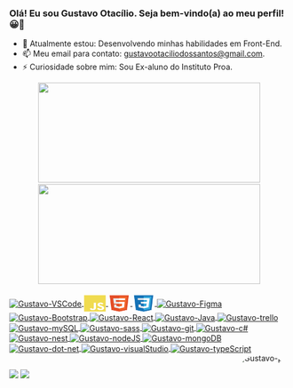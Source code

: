### Olá! Eu sou Gustavo Otacílio. Seja bem-vindo(a) ao meu perfil! 😀👋


- 🌱 Atualmente estou: Desenvolvendo minhas habilidades em Front-End.
- 📫 Meu email para contato: gustavootaciliodossantos@gmail.com.
- ⚡ Curiosidade sobre mim: Sou Ex-aluno do Instituto Proa.

<div align="center">
  <a href="https://github.com/Gustaocta">
  <img height="180em" width="400em" src="https://github-readme-stats.vercel.app/api?username=Gustaocta&show_icons=true&theme=white&count_private=true"/>
  <img height="180em" width="400em" src="https://github-readme-stats.vercel.app/api/top-langs/?username=Gustaocta&layout=compact&langs_count=7&theme=white"/>
</div>
  
<div style="display: inline_block"><br>
  <img align="center" alt="Gustavo-VSCode" height="30" width="40" src="https://cdn.jsdelivr.net/gh/devicons/devicon/icons/vscode/vscode-original.svg"/>
  <img align="center" alt="Gustavo-Js" height="30" width="40" src="https://raw.githubusercontent.com/devicons/devicon/master/icons/javascript/javascript-plain.svg">
  <img align="center" alt="Gustavo-HTML" height="30" width="40" src="https://raw.githubusercontent.com/devicons/devicon/master/icons/html5/html5-original.svg">
  <img align="center" alt="Gustavo-CSS" height="30" width="40" src="https://raw.githubusercontent.com/devicons/devicon/master/icons/css3/css3-original.svg">
  <img align="center" alt="Gustavo-Figma" height="30" width="40" src="https://cdn.jsdelivr.net/gh/devicons/devicon/icons/figma/figma-original.svg">
  <img align="center" alt="Gustavo-Bootstrap" height="30" width="40" src="https://cdn.jsdelivr.net/gh/devicons/devicon/icons/bootstrap/bootstrap-original.svg">
  <img align="center" alt="Gustavo-React" height="30" width="40" src="https://cdn.jsdelivr.net/gh/devicons/devicon/icons/react/react-original.svg">
  <img align="center" alt="Gustavo-Java" height="30" width="40" src="https://cdn.jsdelivr.net/gh/devicons/devicon/icons/java/java-original-wordmark.svg">
  <img align="center" alt="Gustavo-trello" height="30" width="40" src="https://cdn.jsdelivr.net/gh/devicons/devicon/icons/trello/trello-plain.svg" />
   <img align="center" alt="Gustavo-mySQL" height="30" width="40" src="https://cdn.jsdelivr.net/gh/devicons/devicon/icons/mysql/mysql-original.svg" />
  <img align="center" alt="Gustavo-sass" height="30" width="40" src="https://cdn.jsdelivr.net/gh/devicons/devicon/icons/sass/sass-original.svg"/>
  <img align="center" alt="Gustavo-git" height="30" width="40" src="https://cdn.jsdelivr.net/gh/devicons/devicon/icons/git/git-original.svg" />
  <img align="center" alt="Gustavo-c#" height="30" width="40" src="https://cdn.jsdelivr.net/gh/devicons/devicon/icons/csharp/csharp-original.svg"/>
  <img align="center" alt="Gustavo-nest" height="30" width="40" src="https://cdn.jsdelivr.net/gh/devicons/devicon/icons/nestjs/nestjs-plain.svg"/>
  <img align="center" alt="Gustavo-nodeJS" height="30" width="40" src="https://cdn.jsdelivr.net/gh/devicons/devicon/icons/nodejs/nodejs-original.svg"/>
  <img align="center" alt="Gustavo-mongoDB" height="30" width="40" src="https://cdn.jsdelivr.net/gh/devicons/devicon/icons/mongodb/mongodb-original.svg"/>
  <img align="center" alt="Gustavo-dot-net" height="30" width="40" src="https://cdn.jsdelivr.net/gh/devicons/devicon/icons/dot-net/dot-net-original.svg"/>
  <img align="center" alt="Gustavo-visualStudio" height="30" width="40" src="https://cdn.jsdelivr.net/gh/devicons/devicon/icons/visualstudio/visualstudio-plain.svg"/>
   <img align="center" alt="Gustavo-typeScript" height="30" width="40" src="https://cdn.jsdelivr.net/gh/devicons/devicon/icons/typescript/typescript-original.svg"/>
   <img align="right" alt="Gustavo-pic" height="200" style="border-radius:80px;" src="https://mega.ibxk.com.br/2013/1/materias/1190267307134946.jpg?ims=610x">
</div>  
  
##
 <div>
  <a href="https://www.linkedin.com/in/gustavo-otac%C3%ADlio-dos-santos-b7824b144/" target="_blank"><img src="https://img.shields.io/badge/-LinkedIn-%230077B5?style=for-the-badge&logo=linkedin&logoColor=white" target="_blank"></a> 
   <a href = "mailto:gustavootaciliodossantos@gmail.com"><img src="https://img.shields.io/badge/-Gmail-%23333?style=for-the-badge&logo=gmail&logoColor=white" target="_blank"></a>
  </div>  
  
  
